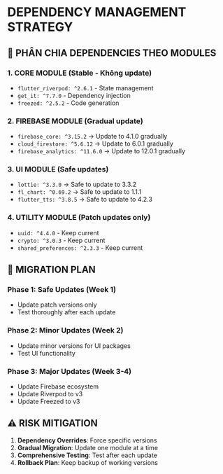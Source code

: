 # DEPENDENCY MANAGEMENT STRATEGY

## 🎯 PHÂN CHIA DEPENDENCIES THEO MODULES

### 1. CORE MODULE (Stable - Không update)
- `flutter_riverpod: ^2.6.1` - State management
- `get_it: ^7.7.0` - Dependency injection
- `freezed: ^2.5.2` - Code generation

### 2. FIREBASE MODULE (Gradual update)
- `firebase_core: ^3.15.2` → Update to 4.1.0 gradually
- `cloud_firestore: ^5.6.12` → Update to 6.0.1 gradually
- `firebase_analytics: ^11.6.0` → Update to 12.0.1 gradually

### 3. UI MODULE (Safe updates)
- `lottie: ^3.3.0` → Safe to update to 3.3.2
- `fl_chart: ^0.69.2` → Safe to update to 1.1.1
- `flutter_tts: ^3.8.5` → Safe to update to 4.2.3

### 4. UTILITY MODULE (Patch updates only)
- `uuid: ^4.4.0` - Keep current
- `crypto: ^3.0.3` - Keep current
- `shared_preferences: ^2.3.3` - Keep current

## 🚀 MIGRATION PLAN

### Phase 1: Safe Updates (Week 1)
- Update patch versions only
- Test thoroughly after each update

### Phase 2: Minor Updates (Week 2)
- Update minor versions for UI packages
- Test UI functionality

### Phase 3: Major Updates (Week 3-4)
- Update Firebase ecosystem
- Update Riverpod to v3
- Update Freezed to v3

## ⚠️ RISK MITIGATION

1. **Dependency Overrides**: Force specific versions
2. **Gradual Migration**: Update one module at a time
3. **Comprehensive Testing**: Test after each update
4. **Rollback Plan**: Keep backup of working versions
